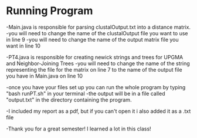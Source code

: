 # Running Program

-Main.java is responsible for parsing clustalOutput.txt into a distance matrix.
-you will need to change the name of the clustalOutput file you want to use in line 9
-you will need to change the name of the output matrix file you want in line 10

-PT4.java is responsible for creating newick strings and trees for UPGMA and Neighbor-Joining Trees
-you will need to change the name of the string representing the file for the matrix on line 7 to the name of the output file you have in Main.java on line 10

-once you have your files set up you can run the whole program by typing "bash runPT.sh" in your terminal
-the output will be in a file called "output.txt" in the directory containing the program.

-I included my report as a pdf, but if you can't open it i also added it as a .txt file

-Thank you for a great semester! I learned a lot in this class!
